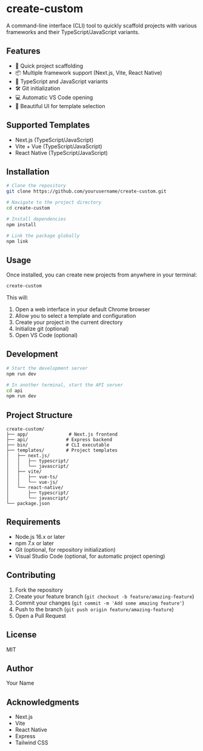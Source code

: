 # create-custom

A command-line interface (CLI) tool to quickly scaffold projects with various frameworks and their TypeScript/JavaScript variants.

## Features

- 🚀 Quick project scaffolding
- 📦 Multiple framework support (Next.js, Vite, React Native)
- 🔄 TypeScript and JavaScript variants
- 🛠 Git initialization
- 💻 Automatic VS Code opening
- 🎨 Beautiful UI for template selection

## Supported Templates

- Next.js (TypeScript/JavaScript)
- Vite + Vue (TypeScript/JavaScript)
- React Native (TypeScript/JavaScript)

## Installation

```bash
# Clone the repository
git clone https://github.com/yourusername/create-custom.git

# Navigate to the project directory
cd create-custom

# Install dependencies
npm install

# Link the package globally
npm link
```

## Usage

Once installed, you can create new projects from anywhere in your terminal:

```bash
create-custom
```

This will:
1. Open a web interface in your default Chrome browser
2. Allow you to select a template and configuration
3. Create your project in the current directory
4. Initialize git (optional)
5. Open VS Code (optional)

## Development

```bash
# Start the development server
npm run dev

# In another terminal, start the API server
cd api
npm run dev
```

## Project Structure

```
create-custom/
├── app/               # Next.js frontend
├── api/              # Express backend
├── bin/              # CLI executable
├── templates/        # Project templates
│   ├── next.js/
│   │   ├── typescript/
│   │   └── javascript/
│   ├── vite/
│   │   ├── vue-ts/
│   │   └── vue-js/
│   └── react-native/
│       ├── typescript/
│       └── javascript/
└── package.json
```

## Requirements

- Node.js 16.x or later
- npm 7.x or later
- Git (optional, for repository initialization)
- Visual Studio Code (optional, for automatic project opening)

## Contributing

1. Fork the repository
2. Create your feature branch (`git checkout -b feature/amazing-feature`)
3. Commit your changes (`git commit -m 'Add some amazing feature'`)
4. Push to the branch (`git push origin feature/amazing-feature`)
5. Open a Pull Request

## License

MIT

## Author

Your Name

## Acknowledgments

- Next.js
- Vite
- React Native
- Express
- Tailwind CSS
